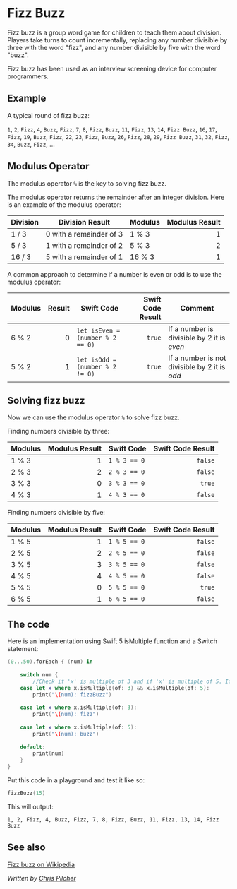 # Fizz Buzz

Fizz buzz is a group word game for children to teach them about division. Players take turns to count incrementally, replacing any number divisible by three with the word "fizz", and any number divisible by five with the word "buzz".

Fizz buzz has been used as an interview screening device for computer programmers.

## Example

A typical round of fizz buzz:

`1`, `2`, `Fizz`, `4`, `Buzz`, `Fizz`, `7`, `8`, `Fizz`, `Buzz`, `11`, `Fizz`, `13`, `14`, `Fizz Buzz`, `16`, `17`, `Fizz`, `19`, `Buzz`, `Fizz`, `22`, `23`, `Fizz`, `Buzz`, `26`, `Fizz`, `28`, `29`, `Fizz Buzz`, `31`, `32`, `Fizz`, `34`, `Buzz`, `Fizz`, ...

## 	Modulus Operator

The modulus operator `%` is the key to solving fizz buzz.

The modulus operator returns the remainder after an integer division. Here is an example of the modulus operator:

| Division      | Division Result            | Modulus         | Modulus Result  |
| ------------- | -------------------------- | --------------- | ---------------:|
| 1 / 3       | 0 with a remainder of 3  | 1 % 3         | 1             |
| 5 / 3       | 1 with a remainder of 2  | 5 % 3         | 2             |
| 16 / 3      | 5 with a remainder of 1  | 16 % 3        | 1             |

A common approach to determine if a number is even or odd is to use the modulus operator:

| Modulus       | Result          | Swift Code                      | Swift Code Result | Comment                                       |
| ------------- | ---------------:| ------------------------------- | -----------------:| --------------------------------------------- |
| 6 % 2       | 0               | `let isEven = (number % 2 == 0)`  | `true`            | If a number is divisible by 2 it is *even*    |
| 5 % 2       | 1               | `let isOdd = (number % 2 != 0)`   | `true`            | If a number is not divisible by 2 it is *odd* |

## Solving fizz buzz

Now we can use the modulus operator `%` to solve fizz buzz.

Finding numbers divisible by three:

| Modulus | Modulus Result | Swift Code    | Swift Code Result |
| ------- | --------------:| ------------- |------------------:|
| 1 % 3 | 1            | `1 % 3 == 0`  | `false`           |
| 2 % 3 | 2            | `2 % 3 == 0`  | `false`           |
| 3 % 3 | 0            | `3 % 3 == 0`  | `true`            |
| 4 % 3 | 1            | `4 % 3 == 0`  | `false`           |

Finding numbers divisible by five:

| Modulus | Modulus Result | Swift Code    | Swift Code Result |
| ------- | --------------:| ------------- |------------------:|
| 1 % 5 | 1            | `1 % 5 == 0`  | `false`           |
| 2 % 5 | 2            | `2 % 5 == 0`  | `false`           |
| 3 % 5 | 3            | `3 % 5 == 0`  | `false`           |
| 4 % 5 | 4            | `4 % 5 == 0`  | `false`           |
| 5 % 5 | 0            | `5 % 5 == 0`  | `true`            |
| 6 % 5 | 1            | `6 % 5 == 0`  | `false`           |

## The code

Here is an implementation using Swift 5 isMultiple function and a Switch statement:

```swift
(0...50).forEach { (num) in
    
    switch num {
        //Check if 'x' is multiple of 3 and if 'x' is multiple of 5. If yes print fizzBuzz!
    case let x where x.isMultiple(of: 3) && x.isMultiple(of: 5):
        print("\(num): fizzBuzz")
        
    case let x where x.isMultiple(of: 3):
        print("\(num): fizz")
        
    case let x where x.isMultiple(of: 5):
        print("\(num): buzz")
        
    default:
        print(num)
    }
}
```

Put this code in a playground and test it like so:

```swift
fizzBuzz(15)
```

This will output:

	1, 2, Fizz, 4, Buzz, Fizz, 7, 8, Fizz, Buzz, 11, Fizz, 13, 14, Fizz Buzz

## See also

[Fizz buzz on Wikipedia](https://en.wikipedia.org/wiki/Fizz_buzz)

*Written by [Chris Pilcher](https://github.com/chris-pilcher)*
